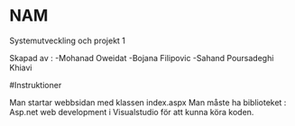 # NAM
Systemutveckling och projekt 1



Skapad av : -Mohanad Oweidat -Bojana Filipovic -Sahand Poursadeghi Khiavi

#Instruktioner

Man startar webbsidan med klassen index.aspx
Man måste ha biblioteket : Asp.net web development i Visualstudio för att kunna köra koden.
